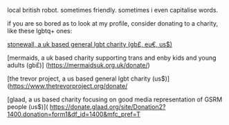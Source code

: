 local british robot. sometimes friendly. sometimes i even capitalise words.


if you are so bored as to look at my profile, consider donating to a charity, like these lgbtq+ ones:

[stonewall, a uk based general lgbt charity (gb£, eu€, us$)](https://donorbox.org/support-stonewall)

[mermaids, a uk based charity supporting trans and enby kids and young adults (gb£)] (https://mermaidsuk.org.uk/donate/)

[the trevor project, a us based general lgbt charity (us$)] (https://www.thetrevorproject.org/donate/

[glaad, a us based charity focusing on good media representation of GSRM people (us$)]( https://donate.glaad.org/site/Donation2?1400.donation=form1&df_id=1400&mfc_pref=T
